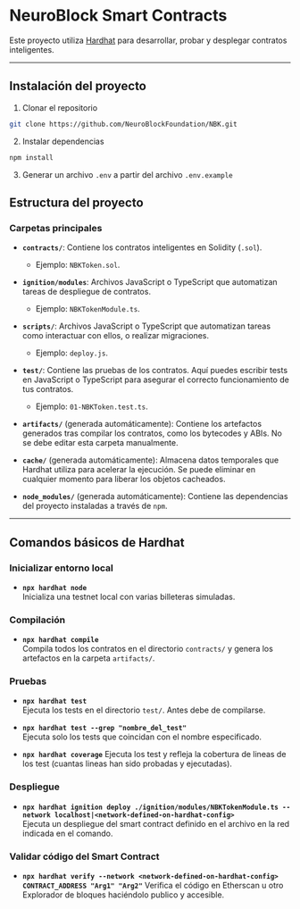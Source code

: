 # **NeuroBlock Smart Contracts**

Este proyecto utiliza [Hardhat](https://hardhat.org/) para desarrollar, probar y desplegar contratos inteligentes.

---

## **Instalación del proyecto**
1. Clonar el repositorio
```bash
git clone https://github.com/NeuroBlockFoundation/NBK.git
```
2. Instalar dependencias
```bash
npm install 
```
3. Generar un archivo `.env` a partir del archivo `.env.example`

## **Estructura del proyecto**

### **Carpetas principales**
- **`contracts/`**: Contiene los contratos inteligentes en Solidity (`.sol`).
  - Ejemplo: `NBKToken.sol`.

- **`ignition/modules`**: Archivos JavaScript o TypeScript que automatizan tareas de despliegue de contratos.
  - Ejemplo: `NBKTokenModule.ts`.

- **`scripts/`**: Archivos JavaScript o TypeScript que automatizan tareas como interactuar con ellos, o realizar migraciones.
  - Ejemplo: `deploy.js`.

- **`test/`**: Contiene las pruebas de los contratos. Aquí puedes escribir tests en JavaScript o TypeScript para asegurar el correcto funcionamiento de tus contratos.
  - Ejemplo: `01-NBKToken.test.ts`.

- **`artifacts/`** (generada automáticamente): Contiene los artefactos generados tras compilar los contratos, como los bytecodes y ABIs. No se debe editar esta carpeta manualmente.

- **`cache/`** (generada automáticamente): Almacena datos temporales que Hardhat utiliza para acelerar la ejecución. Se puede eliminar en cualquier momento para liberar los objetos cacheados.

- **`node_modules/`** (generada automáticamente): Contiene las dependencias del proyecto instaladas a través de `npm`.

---

## **Comandos básicos de Hardhat**

### **Inicializar entorno local**
- **`npx hardhat node`**  
  Inicializa una testnet local con varias billeteras simuladas.

### **Compilación**
- **`npx hardhat compile`**  
  Compila todos los contratos en el directorio `contracts/` y genera los artefactos en la carpeta `artifacts/`.

### **Pruebas**
- **`npx hardhat test`**  
  Ejecuta los tests en el directorio `test/`. Antes debe de compilarse.

- **`npx hardhat test --grep "nombre_del_test"`**  
  Ejecuta solo los tests que coincidan con el nombre especificado.

- **`npx hardhat coverage`**
  Ejecuta los test y refleja la cobertura de lineas de los test (cuantas lineas han sido probadas y ejecutadas).

### **Despliegue**
- **`npx hardhat ignition deploy ./ignition/modules/NBKTokenModule.ts --network localhost|<network-defined-on-hardhat-config>`**  
  Ejecuta un despliegue del smart contract definido en el archivo en la red indicada en el comando.

### **Validar código del Smart Contract**
- **`npx hardhat verify --network <network-defined-on-hardhat-config> CONTRACT_ADDRESS "Arg1" "Arg2"`**
  Verifica el código en Etherscan u otro Explorador de bloques haciéndolo publico y accesible.
